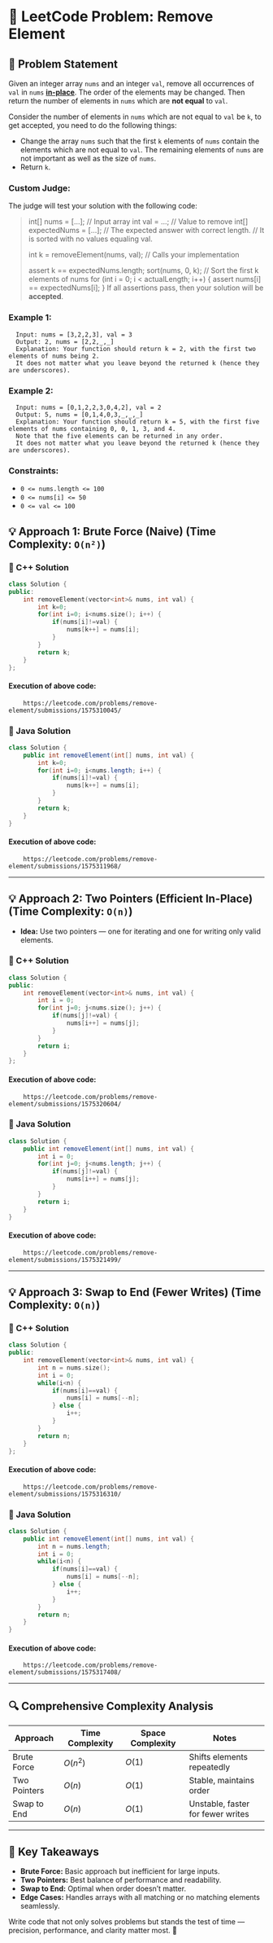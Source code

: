# 🧠 LeetCode Problem: Remove Element

## 📌 Problem Statement

Given an integer array `nums` and an integer `val`, remove all occurrences of `val` in `nums` <a href="https://en.wikipedia.org/wiki/In-place_algorithm">**in-place**</a>. The order of the elements may be changed. Then return the number of elements in `nums` which are **not equal** to `val`.

Consider the number of elements in `nums` which are not equal to `val` be `k`, to get accepted, you need to do the following things:

- Change the array `nums` such that the first `k` elements of `nums` contain the elements which are not equal to `val`. The remaining elements of `nums` are not important as well as the size of `nums`.
- Return `k`.

### Custom Judge:

The judge will test your solution with the following code:

> int[] nums = [...]; // Input array
> int val = ...; // Value to remove
> int[] expectedNums = [...]; // The expected answer with correct length.
>                             // It is sorted with no values equaling val.
> 
> int k = removeElement(nums, val); // Calls your implementation
> 
> assert k == expectedNums.length;
> sort(nums, 0, k); // Sort the first k elements of nums
> for (int i = 0; i < actualLength; i++) {
>     assert nums[i] == expectedNums[i];
> }
If all assertions pass, then your solution will be **accepted**.

### Example 1:

```plaintext
  Input: nums = [3,2,2,3], val = 3
  Output: 2, nums = [2,2,_,_]
  Explanation: Your function should return k = 2, with the first two elements of nums being 2.
  It does not matter what you leave beyond the returned k (hence they are underscores).
```

### Example 2:
```plaintext
  Input: nums = [0,1,2,2,3,0,4,2], val = 2
  Output: 5, nums = [0,1,4,0,3,_,_,_]
  Explanation: Your function should return k = 5, with the first five elements of nums containing 0, 0, 1, 3, and 4.
  Note that the five elements can be returned in any order.
  It does not matter what you leave beyond the returned k (hence they are underscores).
```

### Constraints:

- `0 <= nums.length <= 100`
- `0 <= nums[i] <= 50`
- `0 <= val <= 100`

## 💡 Approach 1: Brute Force (Naive) (Time Complexity: `O(n²)`)

### 🔧 C++ Solution

```cpp
class Solution {
public:
    int removeElement(vector<int>& nums, int val) {
        int k=0;
        for(int i=0; i<nums.size(); i++) {
            if(nums[i]!=val) {
                nums[k++] = nums[i];
            }
        }
        return k;
    }
};
```

#### Execution of above code:
```link
    https://leetcode.com/problems/remove-element/submissions/1575310045/
```

### 🔧 Java Solution

```java
class Solution {
    public int removeElement(int[] nums, int val) {
        int k=0;
        for(int i=0; i<nums.length; i++) {
            if(nums[i]!=val) {
                nums[k++] = nums[i];
            }
        }
        return k;
    }
}
```

#### Execution of above code:
```link
    https://leetcode.com/problems/remove-element/submissions/1575311968/
```

---

## 💡 Approach 2: Two Pointers (Efficient In-Place) (Time Complexity: `O(n)`)

- **Idea:** Use two pointers — one for iterating and one for writing only valid elements.

### 🔧 C++ Solution

```cpp
class Solution {
public:
    int removeElement(vector<int>& nums, int val) {
        int i = 0;
        for(int j=0; j<nums.size(); j++) {
            if(nums[j]!=val) {
                nums[i++] = nums[j];
            }
        }
        return i;
    }
};
```

#### Execution of above code:
```link
    https://leetcode.com/problems/remove-element/submissions/1575320604/
```

### 🔧 Java Solution

```java
class Solution {
    public int removeElement(int[] nums, int val) {
        int i = 0;
        for(int j=0; j<nums.length; j++) {
            if(nums[j]!=val) {
                nums[i++] = nums[j];
            }
        }
        return i;
    }
}
```

#### Execution of above code:
```link
    https://leetcode.com/problems/remove-element/submissions/1575321499/
```

---

## 💡 Approach 3: Swap to End (Fewer Writes) (Time Complexity: `O(n)`)

### 🔧 C++ Solution

```cpp
class Solution {
public:
    int removeElement(vector<int>& nums, int val) {
        int n = nums.size();
        int i = 0;
        while(i<n) {
            if(nums[i]==val) {
                nums[i] = nums[--n];
            } else {
                i++;
            }
        }
        return n;
    }
};
```

#### Execution of above code:
```link
    https://leetcode.com/problems/remove-element/submissions/1575316310/
```

### 🔧 Java Solution

```java
class Solution {
    public int removeElement(int[] nums, int val) {
        int n = nums.length;
        int i = 0;
        while(i<n) {
            if(nums[i]==val) {
                nums[i] = nums[--n];
            } else {
                i++;
            }
        }
        return n;
    }
}
```

#### Execution of above code:
```link
    https://leetcode.com/problems/remove-element/submissions/1575317408/
```

---

## 🔍 Comprehensive Complexity Analysis

| Approach         | Time Complexity | Space Complexity | Notes                                |
| ---------------- | --------------- | ---------------- | ------------------------------------ |
| Brute Force      | $O(n^2)$        | $O(1)$           | Shifts elements repeatedly           |
| Two Pointers     | $O(n)$          | $O(1)$           | Stable, maintains order              |
| Swap to End      | $O(n)$          | $O(1)$           | Unstable, faster for fewer writes    |

---

## 🏅 Key Takeaways

- **Brute Force:** Basic approach but inefficient for large inputs.
- **Two Pointers:** Best balance of performance and readability.
- **Swap to End:** Optimal when order doesn’t matter.
- **Edge Cases:** Handles arrays with all matching or no matching elements seamlessly.

Write code that not only solves problems but stands the test of time — precision, performance, and clarity matter most. 🎯
